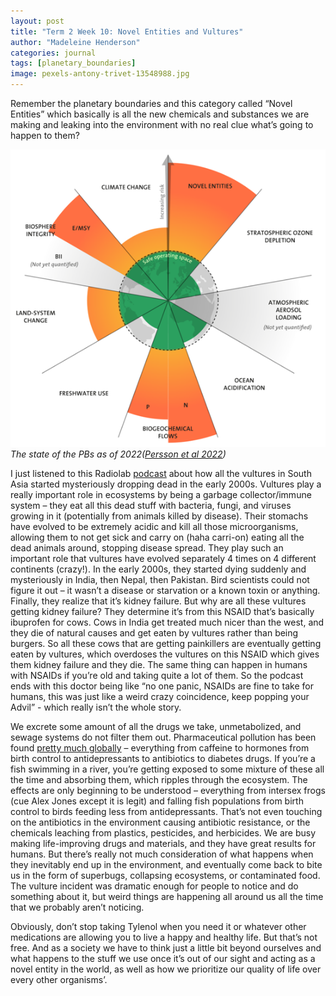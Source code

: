```yaml
---
layout: post
title: "Term 2 Week 10: Novel Entities and Vultures"
author: "Madeleine Henderson"
categories: journal
tags: [planetary_boundaries]
image: pexels-antony-trivet-13548988.jpg
---
```

Remember the planetary boundaries and this category called “Novel Entities” which basically is all the new chemicals and substances we are making and leaking into the environment with no real clue what’s going to happen to them? 

![planetary_boundaries](../assets/img/planetary_boundaries_2022.png)
_The state of the PBs as of 2022([Persson et al 2022](https://doi.org/10.1021/acs.est.1c04158))_

I just listened to this Radiolab [podcast](https://open.spotify.com/episode/1KLqMvJKgpCicfcBa8oNMo?si=634ddf18e3064f43) about how all the vultures in South Asia started mysteriously dropping dead in the early 2000s. Vultures play a really important role in ecosystems by being a garbage collector/immune system – they eat all this dead stuff with bacteria, fungi, and viruses growing in it (potentially from animals killed by disease). Their stomachs have evolved to be extremely acidic and kill all those microorganisms, allowing them to not get sick and carry on (haha carri-on) eating all the dead animals around, stopping disease spread. They play such an important role that vultures have evolved separately 4 times on 4 different continents (crazy!). In the early 2000s, they started dying suddenly and mysteriously in India, then Nepal, then Pakistan. Bird scientists could not figure it out – it wasn’t a disease or starvation or a known toxin or anything. Finally, they realize that it’s kidney failure. But why are all these vultures getting kidney failure? They determine it’s from this NSAID that’s basically ibuprofen for cows. Cows in India get treated much nicer than the west, and they die of natural causes and get eaten by vultures rather than being burgers. So all these cows that are getting painkillers are eventually getting eaten by vultures, which overdoses the vultures on this NSAID which gives them kidney failure and they die. The same thing can happen in humans with NSAIDs if you’re old and taking quite a lot of them. So the podcast ends with this doctor being like “no one panic, NSAIDs are fine to take for humans, this was just like a weird crazy coincidence, keep popping your Advil” - which really isn’t the whole story. 

We excrete some amount of all the drugs we take, unmetabolized, and sewage systems do not filter them out. Pharmaceutical pollution has been found [pretty much globally](https://www.theguardian.com/environment/2022/feb/14/drugs-have-dangerously-polluted-the-worlds-rivers-scientists-warn) – everything from caffeine to hormones from birth control to antidepressants to antibiotics to diabetes drugs. If you’re a fish swimming in a river, you’re getting exposed to some mixture of these all the time and absorbing them, which ripples through the ecosystem. The effects are only beginning to be understood – everything from intersex frogs (cue Alex Jones except it is legit) and falling fish populations from birth control to birds feeding less from antidepressants. That’s not even touching on the antibiotics in the environment causing antibiotic resistance, or the chemicals leaching from plastics, pesticides, and herbicides. We are busy making life-improving drugs and materials, and they have great results for humans. But there’s really not much consideration of what happens when they inevitably end up in the environment, and eventually come back to bite us in the form of superbugs, collapsing ecosystems, or contaminated food. The vulture incident was dramatic enough for people to notice and do something about it, but weird things are happening all around us all the time that we probably aren’t noticing. 

Obviously, don’t stop taking Tylenol when you need it or whatever other medications are allowing you to live a happy and healthy life. But that’s not free. And as a society we have to think just a little bit beyond ourselves and what happens to the stuff we use once it’s out of our sight and acting as a novel entity in the world, as well as how we prioritize our quality of life over every other organisms’. 